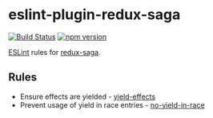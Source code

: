 # eslint-plugin-redux-saga

[![Build Status](https://travis-ci.org/pke/eslint-plugin-redux-saga.svg?branch=master)](https://travis-ci.org/pke/eslint-plugin-redux-saga)
[![npm version](https://badge.fury.io/js/eslint-plugin-redux-saga.svg)](https://badge.fury.io/js/eslint-plugin-redux-saga)

[ESLint](https://github.com/eslint/eslint) rules for [redux-saga](https://github.com/yelouafi/redux-saga).

## Rules

* Ensure effects are yielded - [yield-effects](docs/rules/yield-effects.md)
* Prevent usage of yield in race entries - [no-yield-in-race](docs/rules/no-yield-in-race.md)
